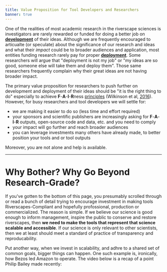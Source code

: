```yaml
---
title: Value Proposition for Tool Developers and Researchers
banner: true
---
```


<RSStaticImagbe src="/images/ivorytower.png" to="https://liubaveto.wordpress.com/2019/02/12/academic-freedom-locked-in-an-ivory-tower/" float="left"/>One of the realities of most academic research in the riverscape sciences is investigators are rarely rewarded or funded for doing a better job on [**development**](http://127.0.0.1:4001/Tools/discrimination.html#technological-readiness-levels) of their ideas. Although we are frequently encouraged to articualte (or speculate) about the significance of our research and ideas and what their _impact_ could be to broader audiences and application, most entities funding research rarely pay for proper [**deployment**](http://127.0.0.1:4001/Tools/discrimination.html#technological-readiness-levels). Some researchers will argue that "deployment is not my job" or "my ideas are so good, someone else will take them and deploy them". Those same researchers frequently complain why their great ideas are not having broader impact.

The primary value proposition for researchers to push further on development and deployment of their ideas should be "it is the right thing to do" especially to achieve **F**-**A**-**I**-**R**ness [principles](https://force11.org/info/the-fair-data-principles/) (Wilkinson et al, [2016](https://www.nature.com/articles/sdata201618)). However, for busy researchers and tool developers we will settle for:
- we are making it easier to do so (less time and effort required)
- your sponsors and scientific publishers are increasingly asking for **F**-**A**-**I**-**R** outputs, open-source code and data, etc. and you need to comply
- your impact will go further and reach broader audiences
- you can leverage investments many others have already made, to better position your tools and or tool outputs

Moreover, you are not alone and help is available. 


------

# Why Bother? Why Go Beyond Research-Grade?

If you've gotten to the bottom of this page, you presumably scrolled through or read a bunch of detail trying to encourage investment in making tools Riverscapes-Compliant and hopefully profossional, production or commercialized. The reason is simple. If we believe our science is good enough to inform management, inspire the public to conserve and restore riverscapes, then **we need to make the tools that represent that science scalable and accessible**. If our science is only relevant to other scientists, then we at least should meet a standard of practice of transparency and reproducability.

Put another way, when we invest in scalability, and adhre to a shared set of common goals, bigger things can happen. One such example is, ironically, how Bezos led Amazon to operate. The video below is a recap of a point Philip Bailey made recently:

<Youtube embedId="H_2AiyabDo8" />